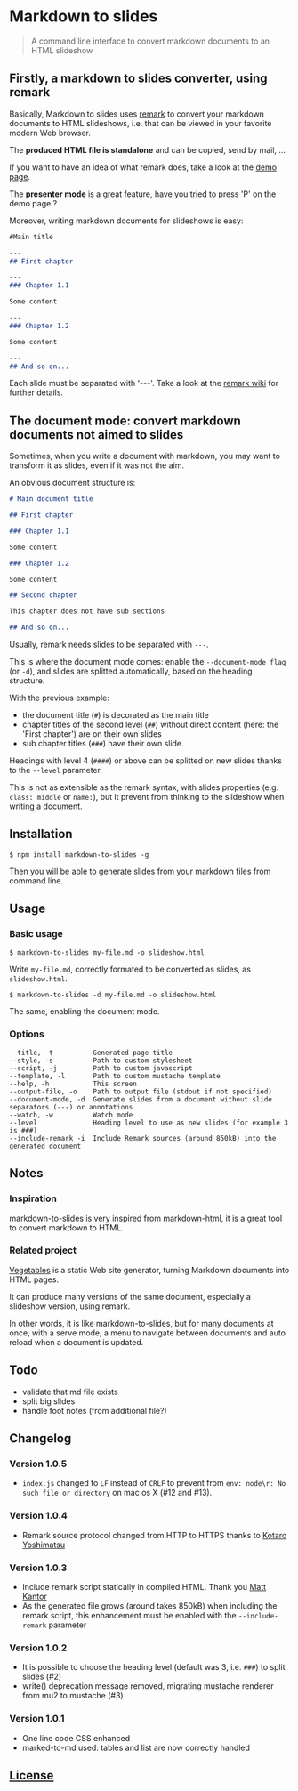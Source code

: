 # Markdown to slides

> A command line interface to convert markdown documents to an HTML slideshow

## Firstly, a markdown to slides converter, using remark

Basically, Markdown to slides uses [remark](https://github.com/gnab/remark) to convert your markdown documents to HTML slideshows, i.e. that can be viewed in your favorite modern Web browser.

The **produced HTML file is standalone** and can be copied, send by mail, ...

If you want to have an idea of what remark does, take a look at the [demo page](http://remarkjs.com/#1).

The **presenter mode** is a great feature, have you tried to press 'P' on the demo page ?

Moreover, writing markdown documents for slideshows is easy:

```markdown
#Main title

---
## First chapter

---
### Chapter 1.1

Some content

---
### Chapter 1.2

Some content

---
## And so on...
```

Each slide must be separated with '---'. Take a look at the [remark wiki](https://github.com/gnab/remark/wiki) for further details.

## The document mode: convert markdown documents not aimed to slides

Sometimes, when you write a document with markdown, you may want to transform it as slides, even if it was not the aim.

An obvious document structure is:

```markdown
# Main document title

## First chapter

### Chapter 1.1

Some content

### Chapter 1.2

Some content

## Second chapter

This chapter does not have sub sections

## And so on...
```

Usually, remark needs slides to be separated with `---`.

This is where the document mode comes: enable the `--document-mode flag` (or `-d`), and slides are splitted automatically, based on the heading structure.

With the previous example:

- the document title (`#`) is decorated as the main title
- chapter titles of the second level (`##`) without direct content (here: the 'First chapter') are on their own slides
- sub chapter titles (`###`) have their own slide.

Headings with level 4 (`####`) or above can be splitted on new slides thanks to the `--level` parameter.

This is not as extensible as the remark syntax, with slides properties (e.g. `class: middle` or `name:`), but it prevent from thinking to the slideshow when writing a document.

## Installation

    $ npm install markdown-to-slides -g

Then you will be able to generate slides from your markdown files from command line.

## Usage

### Basic usage

    $ markdown-to-slides my-file.md -o slideshow.html

Write `my-file.md`, correctly formated to be converted as slides, as `slideshow.html`.

    $ markdown-to-slides -d my-file.md -o slideshow.html

The same, enabling the document mode.

### Options

```
--title, -t          Generated page title
--style, -s          Path to custom stylesheet
--script, -j         Path to custom javascript
--template, -l       Path to custom mustache template
--help, -h           This screen
--output-file, -o    Path to output file (stdout if not specified)
--document-mode, -d  Generate slides from a document without slide separators (---) or annotations
--watch, -w          Watch mode
--level              Heading level to use as new slides (for example 3 is ###)
--include-remark -i  Include Remark sources (around 850kB) into the generated document
```

## Notes

### Inspiration

markdown-to-slides is very inspired from [markdown-html](https://github.com/fragphace/markdown-html/), it is a great tool to convert markdown to HTML.

### Related project

[Vegetables](http://partageit.github.io/vegetables/) is a static Web site generator, turning Markdown documents into HTML pages.

It can produce many versions of the same document, especially a slideshow version, using remark.

In other words, it is like markdown-to-slides, but for many documents at once, with a serve mode, a menu to navigate between documents and auto reload when a document is updated.

## Todo

- validate that md file exists
- split big slides
- handle foot notes (from additional file?)

## Changelog

### Version 1.0.5

- `index.js` changed to `LF` instead of `CRLF` to prevent from `env: node\r: No such file or directory` on mac os X (#12 and #13).

### Version 1.0.4

- Remark source protocol changed from HTTP to HTTPS thanks to [Kotaro Yoshimatsu](https://github.com/ktrysmt)

### Version 1.0.3

- Include remark script statically in compiled HTML. Thank you [Matt Kantor](https://github.com/mkantor)
- As the generated file grows (around takes 850kB) when including the remark script, this enhancement must be enabled with the `--include-remark` parameter

### Version 1.0.2

- It is possible to choose the heading level (default was 3, i.e. `###`) to split slides (#2)
- write() deprecation message removed, migrating mustache renderer from mu2 to mustache (#3)

### Version 1.0.1

- One line code CSS enhanced
- marked-to-md used: tables and list are now correctly handled

## [License](LICENSE)
